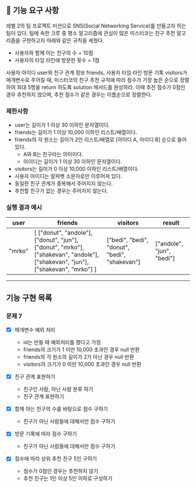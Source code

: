 ## 🚀 기능 요구 사항

레벨 2의 팀 프로젝트 미션으로 SNS(Social Networking Service)를 만들고자 하는 팀이 있다. 팀에 속한 크루 중 평소 알고리즘에 관심이 많은 미스터코는 친구 추천 알고리즘을 구현하고자 아래와 같은 규칙을 세웠다.

- 사용자와 함께 아는 친구의 수 = 10점 
- 사용자의 타임 라인에 방문한 횟수 = 1점

사용자 아이디 user와 친구 관계 정보 friends, 사용자 타임 라인 방문 기록 visitors가 매개변수로 주어질 때, 미스터코의 친구 추천 규칙에 따라 점수가 가장 높은 순으로 정렬하여 최대 5명을 return 하도록 solution 메서드를 완성하라. 이때 추천 점수가 0점인 경우 추천하지 않으며, 추천 점수가 같은 경우는 이름순으로 정렬한다.

### 제한사항

- user는 길이가 1 이상 30 이하인 문자열이다.
- friends는 길이가 1 이상 10,000 이하인 리스트/배열이다.
- friends의 각 원소는 길이가 2인 리스트/배열로 [아이디 A, 아이디 B] 순으로 들어있다.
  - A와 B는 친구라는 의미이다.
  - 아이디는 길이가 1 이상 30 이하인 문자열이다.
- visitors는 길이가 0 이상 10,000 이하인 리스트/배열이다.
- 사용자 아이디는 알파벳 소문자로만 이루어져 있다.
- 동일한 친구 관계가 중복해서 주어지지 않는다.
- 추천할 친구가 없는 경우는 주어지지 않는다.

### 실행 결과 예시

| user | friends | visitors | result |
| --- | --- | --- | --- |
| "mrko" | [ ["donut", "andole"], ["donut", "jun"], ["donut", "mrko"], ["shakevan", "andole"], ["shakevan", "jun"], ["shakevan", "mrko"] ] | ["bedi", "bedi", "donut", "bedi", "shakevan"] | ["andole", "jun", "bedi"] |

---

## 기능 구현 목록

### 문제 7

-[x] 매개변수 예외 처리
  - id는 만들 때 예외처리를 했다고 가정
  - friends의 크기가 1 미만 10,000 초과인 경우 null 반환
  - friends의 각 원소의 길이가 2가 아닌 경우 null 반환
  - visitors의 크기가 0 미만 10,000 초과인 경우 null 반환 

-[x] 친구 관계 표현하기
  - 친구인 사람, 아닌 사람 분류 하기
  - 친구 관계 표현하기

-[x] 함께 아는 친구의 수를 바탕으로 점수 구하기
  - 친구가 아닌 사람들에 대해서만 점수 구하기

-[x] 방문 기록에 따라 점수 구하기
  - 친구가 아닌 사람들에 대해서만 점수 구하기

-[x] 점수에 따라 상위 추천 친구 5인 구하기 
  - 점수가 0점인 경우는 추천하지 않기
  - 추천 친구는 1인 이상 5인 이하로 구성하기